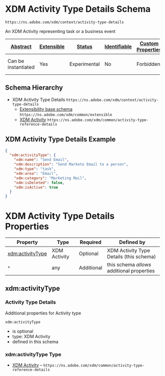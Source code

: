 
# XDM Activity Type Details Schema

```
https://ns.adobe.com/xdm/context/activity-type-details
```

An XDM Activity representing task or a business event

| [Abstract](../../../abstract.md) | [Extensible](../../../extensions.md) | [Status](../../../status.md) | [Identifiable](../../../id.md) | [Custom Properties](../../../extensions.md) | [Additional Properties](../../../extensions.md) | Defined In |
|----------------------------------|--------------------------------------|------------------------------|--------------------------------|---------------------------------------------|-------------------------------------------------|------------|
| Can be instantiated | Yes | Experimental | No | Forbidden | Permitted | [mixins/activity-type/activity-type-details.schema.json](mixins/activity-type/activity-type-details.schema.json) |
## Schema Hierarchy

* XDM Activity Type Details `https://ns.adobe.com/xdm/context/activity-type-details`
  * [Extensibility base schema](../../datatypes/extensible.schema.md) `https://ns.adobe.com/xdm/common/extensible`
  * [XDM Activity](../../datatypes/activity-type-reference-details.schema.md) `https://ns.adobe.com/xdm/common/activity-type-reference-details`


## XDM Activity Type Details Example
```json
{
  "xdm:activityType": {
    "xdm:name": "Send Email",
    "xdm:description": "Send Marketo Email to a person",
    "xdm:type": "task",
    "xdm:area": "Email",
    "xdm:category": "Marketing Mail",
    "xdm:isDeleted": false,
    "xdm:isActive": true
  }
}
```

# XDM Activity Type Details Properties

| Property | Type | Required | Defined by |
|----------|------|----------|------------|
| [xdm:activityType](#xdmactivitytype) | XDM Activity | Optional | XDM Activity Type Details (this schema) |
| `*` | any | Additional | this schema *allows* additional properties |

## xdm:activityType
### Activity Type Details

Additional properties for Activity type

`xdm:activityType`
* is optional
* type: XDM Activity
* defined in this schema

### xdm:activityType Type


* [XDM Activity](../../datatypes/activity-type-reference-details.schema.md) – `https://ns.adobe.com/xdm/common/activity-type-reference-details`




